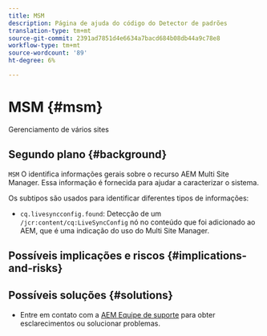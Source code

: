 ```yaml
---
title: MSM
description: Página de ajuda do código do Detector de padrões
translation-type: tm+mt
source-git-commit: 2391ad7851d4e6634a7bacd684b08db44a9c78e8
workflow-type: tm+mt
source-wordcount: '89'
ht-degree: 6%

---
```



# MSM {#msm}

Gerenciamento de vários sites

## Segundo plano {#background}

`MSM` O identifica informações gerais sobre o recurso AEM Multi Site Manager. Essa informação é fornecida para ajudar a caracterizar o sistema.

Os subtipos são usados para identificar diferentes tipos de informações:

* `cq.livesyncconfig.found`: Detecção de um  `/jcr:content/cq:LiveSyncConfig` nó no conteúdo que foi adicionado ao AEM, que é uma indicação do uso do Multi Site Manager.

## Possíveis implicações e riscos {#implications-and-risks}


## Possíveis soluções {#solutions}

* Entre em contato com a [AEM Equipe de suporte](https://helpx.adobe.com/enterprise/using/support-for-experience-cloud.html) para obter esclarecimentos ou solucionar problemas.

